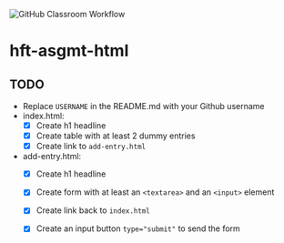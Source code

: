 ![GitHub Classroom Workflow](https://github.com/hft-stuttgart-ipr/hft-asgmt-html-MarcelJanek/workflows/GitHub%20Classroom%20Workflow/badge.svg)

# hft-asgmt-html

## TODO
- Replace `USERNAME` in the README.md with your Github username
- index.html:
  - [X] Create h1 headline
  - [X] Create table with at least 2 dummy entries
  - [X] Create link to `add-entry.html`
- add-entry.html:
  - [X] Create h1 headline
  - [X] Create form with at least an `<textarea>` and an `<input>` element
  - [X] Create link back to `index.html`
  - [X] Create an input button `type="submit"` to send the form

